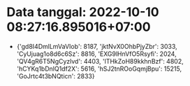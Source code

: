 # Data tanggal: 2022-10-10 08:27:16.895016+07:00

* {'gd8I4DmlLmVaVIob': 8187, 'jktNvX0OhbPjyZbr': 3033, 'CyUjuag1o8d6c6Sz': 8816, 'EXG9lHnVfO5Rsyfi': 2024, 'QV4gR6T5NgCyzlvd': 4403, 'lTHkZoH89kkhnBzf': 4802, 'hCYKq1bDnlQ1df2X': 5616, 'hSJ2tnROoGqmjBpu': 15215, 'GoJrtc4t3bNQticn': 2833}
